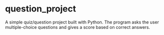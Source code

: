 # question_project
A simple quiz/question project built with Python. The program asks the user multiple-choice questions and gives a score based on correct answers.
